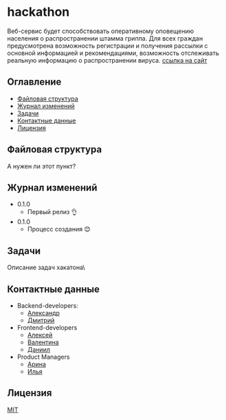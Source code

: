# hackathon

Веб-сервис будет способствовать оперативному оповещению населения о распространении штамма гриппа.
Для всех граждан предусмотрена возможность регистрации и получения рассылки с основной информацией и рекомендациями, возможность отслеживать реальную информацию о распространении вируса.
[ссылка на сайт](https://google.com)

## Оглавление
* [Файловая структура](#файловая-структура)
* [Журнал изменений](#журнал-изменений)
* [Задачи](#задачи)
* [Контактные данные](#контактные-данные)
* [Лицензия](#лицензия)

## Файловая структура
А нужен ли этот пункт?

## Журнал изменений
* 0.1.0
    - Первый релиз :ok_hand:
* 0.1.0
    - Процесс создания :blush:

## Задачи
Описание задач хакатона\

## Контактные данные
* Backend-developers:
    - [Александр](https://t.me/al3x_kuz)
    - [Дмитрий](https://t.me/levshakor)
* Frontend-developers
    - [Алексей](https://t.me/ol_euua)
    - [Валентина](https://t.me/etrenton)
    - [Даниил](https://t.me/White_Rover)
* Product Managers
    - [Арина](https://t.me/arina_juj)
    - [Илья](https://t.me/ilya_kurbet)

## Лицензия
[MIT](https://opensource.org/licenses/MIT)
